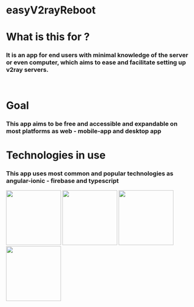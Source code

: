 # easyV2rayReboot
# What is this for ?
###  It is an app for end users with minimal knowledge of the server or even computer, which aims to ease and facilitate setting up v2ray servers.
<img src="https://media-upload.net/uploads/VBDYmMjv7q54.gif"  width="15rem">

# Goal
### This app aims to be free and accessible and expandable on most platforms as web - mobile-app and desktop app

# Technologies in use
### This app uses most common and popular technologies as angular-ionic - firebase and typescript
<div style="display:row;">
  <img src="https://pbs.twimg.com/tweet_video_thumb/F-RQI8xWIAAtKc0.jpg"  width="150">
<img src="https://encrypted-tbn0.gstatic.com/images?q=tbn:ANd9GcSplRO58DVk5xfzLcaJfeXBEb6ByOHA_f_5dQ&s"  width="150">
<img src="https://firebase.google.com/static/images/brand-guidelines/logo-vertical.png"  width="150">
<img src="https://static-00.iconduck.com/assets.00/typescript-icon-icon-1024x1024-vh3pfez8.png"  width="150">
</div>


